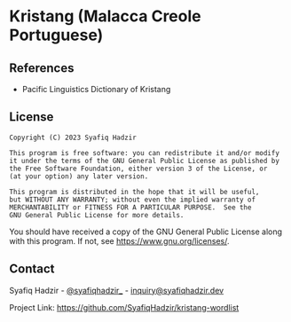 # Kristang (Malacca Creole Portuguese)

<!-- References -->
## References

* Pacific Linguistics Dictionary of Kristang

<!-- LICENSE -->
## License

    Copyright (C) 2023 Syafiq Hadzir

    This program is free software: you can redistribute it and/or modify
    it under the terms of the GNU General Public License as published by
    the Free Software Foundation, either version 3 of the License, or
    (at your option) any later version.

    This program is distributed in the hope that it will be useful,
    but WITHOUT ANY WARRANTY; without even the implied warranty of
    MERCHANTABILITY or FITNESS FOR A PARTICULAR PURPOSE.  See the
    GNU General Public License for more details.

You should have received a copy of the GNU General Public License
along with this program. If not, see <https://www.gnu.org/licenses/>.

<!-- CONTACT -->
## Contact

Syafiq Hadzir - [@syafiqhadzir_](https://twitter.com/syafiqhadzir_) - inquiry@syafiqhadzir.dev

Project Link: <https://github.com/SyafiqHadzir/kristang-wordlist>
